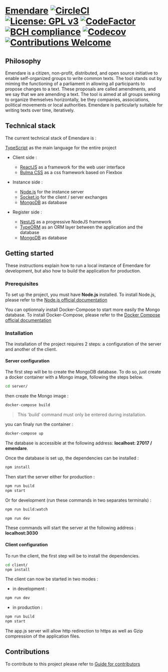 # [Emendare](https://emendare.org/) [![CircleCI](https://circleci.com/gh/jimmyleray/Emendare.svg?style=svg)](https://circleci.com/gh/jimmyleray/Emendare) [![License: GPL v3](https://img.shields.io/badge/License-GPL%20v3-blue.svg)](https://www.gnu.org/licenses/gpl-3.0) [![CodeFactor](https://www.codefactor.io/repository/github/jimmyleray/emendare/badge)](https://www.codefactor.io/repository/github/jimmyleray/emendare) [![BCH compliance](https://bettercodehub.com/edge/badge/jimmyleray/Emendare?branch=develop)](https://bettercodehub.com/) [![Codecov](https://img.shields.io/codecov/c/github/jimmyleray/Emendare.svg?style=flat)](https://codecov.io/gh/JimmyLeray/Emendare) [![Contributions Welcome](https://img.shields.io/badge/contributions-welcome-brightgreen.svg?style=flat)](https://github.com/jimmyleray/Emendare/issues)

## Philosophy

Emendare is a citizen, non-profit, distributed, and open source initiative to enable self-organized groups to write common texts. The tool stands out by miming the functioning of a parliament in allowing all participants to propose changes to a text. These proposals are called amendments, and we say that we are amending a text. The tool is aimed at all groups seeking to organize themselves horizontally, be they companies, associations, political movements or local authorities. Emendare is particularly suitable for writing texts over time, iteratively.

## Technical stack

The current technical stack of Emendare is :

[TypeScript](https://www.typescriptlang.org/) as the main language for the entire project

- Client side :

  - [ReactJS](https://reactjs.org/) as a framework for the web user interface
  - [Bulma CSS](https://bulma.io/) as a css framework based on Flexbox

- Instance side :

  - [Node.js](https://nodejs.org/en/) for the instance server
  - [Socket.io](https://socket.io/) for the client / server exchanges
  - [MongoDB](https://www.mongodb.com/en) as database

- Register side :
  - [NestJS](https://nestjs.com/) as a progressive NodeJS framework
  - [TypeORM](https://typeorm.io/#/) as an ORM layer between the application and the database
  - [MongoDB](https://www.mongodb.com/en) as database

## Getting started

These instructions explain how to run a local instance of Emendare for development, but also how to build the application for production.

### Prerequisites

To set up the project, you must have **Node.js** installed.
To install Node.js, please refer to the [Node.js official documentation](https://nodejs.org/en/)

You can optionnaly install Docker-Compose to start more easily the Mongo database.
To install Docker-Compose, please refer to the [Docker Compose official documentation](https://docs.docker.com/compose/install/)

### Installation

The installation of the project requires 2 steps: a configuration of the server and another of the client.

#### Server configuration

The first step will be to create the MongoDB database. To do so, just create a docker container with a Mongo image, following the steps below.

```bash
cd server/
```

then create the Mongo image :

```bash
docker-compose build
```

> This 'build' command must only be entered during installation.

you can finaly run the container :

```bash
docker-compose up
```

The database is accessible at the following address: **localhost: 27017 / emendare**.

Once the database is set up, the dependencies can be installed :

```bash
npm install
```

Then start the server either for production :

```bash
npm run build
npm start
```

Or for development (run these commands in two separates terminals) :

```bash
npm run build:watch
```

```bash
npm run dev
```

These commands will start the server at the following address : **localhost:3030**

#### Client configuration

To run the client, the first step will be to install the dependencies.

```bash
cd client/
npm install
```

The client can now be started in two modes :

- in development :

```bash
npm run dev
```

- in production :

```bash
npm run build
npm start
```

The app.js server will allow http redirection to https as well as Gzip compression of the application files.

## Contributions

To contribute to this project please refer to [Guide for contributors](https://github.com/jimmyleray/Emendare/blob/master/CONTRIBUTING.md)
